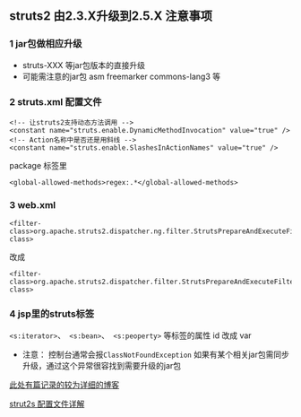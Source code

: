 ## struts2 由2.3.X升级到2.5.X 注意事项
### 1 jar包做相应升级

- struts-XXX 等jar包版本的直接升级
- 可能需注意的jar包 asm freemarker commons-lang3 等



### 2 struts.xml 配置文件

	<!-- 让struts2支持动态方法调用 -->
	<constant name="struts.enable.DynamicMethodInvocation" value="true" />
	<!-- Action名称中是否还是用斜线 -->
	<constant name="struts.enable.SlashesInActionNames" value="true" />
package 标签里

	<global-allowed-methods>regex:.*</global-allowed-methods>

### 3 web.xml

	<filter-class>org.apache.struts2.dispatcher.ng.filter.StrutsPrepareAndExecuteFilter</filter-class>
改成

	<filter-class>org.apache.struts2.dispatcher.filter.StrutsPrepareAndExecuteFilter</filter-class>
### 4 jsp里的struts标签
`<s:iterator>`、` <s:bean>`、` <s:peoperty>` 等标签的属性 id 改成 var

  * 注意： 控制台通常会报`ClassNotFoundException` 如果有某个相关jar包需同步升级，通过这个异常很容找到需要升级的jar包


[此处有篇记录的较为详细的博客](https://blog.csdn.net/pazezhe314/article/details/79691741 '点击查看详情')

[strut2s 配置文件详解](https://blog.csdn.net/wuzfxx/article/details/7472847 '点击查看详情')
